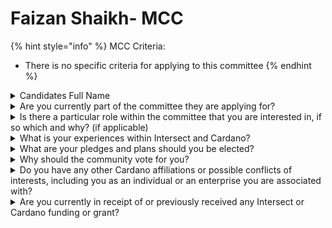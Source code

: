 # Faizan Shaikh- MCC

{% hint style="info" %}
MCC Criteria:

* There is no specific criteria for applying to this committee
{% endhint %}

<details>

<summary>Candidates Full Name</summary>

Faizan Shaikh

</details>



<details>

<summary>Are you currently part of the committee they are applying for?</summary>

No

</details>



<details>

<summary>Is there a particular role within the committee that you are interested in, if so which and why? (if applicable)</summary>

I am interested in a role that focuses on community engagement and education, where I can help onboard new members, educate developers, and promote participation in Cardano's governance and ecosystem. My aim is to foster collaboration and empower the community through accessible knowledge-sharing. This aligns with my passion for decentralization and growth.

</details>



<details>

<summary>What is your experiences within Intersect and Cardano?</summary>

I have been deeply engaged in the Cardano ecosystem as a developer, specializing in smart contracts using Haskell, Plutus, and Aiken to create decentralized solutions.My journey into Cardano began with a strong foundation in functional programming, which naturally led to my active participation in the ecosystem’s technical and community-driven initiatives.I have been involved in Ideascale since Fund 9,and I currently serve as a DRep, advocating for decentralization and transparent decision-making.In addition to my technical contributions, my involvement with INTERSECT has allowed me to focus on educating both developers and community members, creating pathways for broader participation and fostering a culture of collaboration. By blending technical expertise with a deep passion for Cardano's growth and governance, I aim to drive impactful change within the ecosystem.

</details>



<details>

<summary>What are your pledges and plans should you be elected?</summary>

My plan is to enhance educational initiatives within INTERSECT, especially by collaborating with universities and institutions to promote Cardano knowledge and engagement. I will work to onboard new members and enterprises, increasing participation in on-chain governance. Additionally, I will focus on fostering a more inclusive community through accessible learning and development opportunities.

</details>



<details>

<summary>Why should the community vote for you?</summary>

The community should vote for me because I am deeply committed to representing their interests and ensuring that Cardano grows in a way that benefits all participants. With a strong technical background in Haskell, Plutus, and smart contract development, alongside my experience as a DRep, I bring both expertise and passion for decentralized governance. I am dedicated to fostering transparency, innovation, and inclusiveness while empowering every community member to actively shape Cardano's future. My goal is to amplify your voice and drive meaningful, positive change within the ecosystem.

</details>



<details>

<summary>Do you have any other Cardano affiliations or possible conflicts of interests, including you as an individual or an enterprise you are associated with?</summary>

No

</details>



<details>

<summary>Are you currently in receipt of or previously received any Intersect or Cardano funding or grant?</summary>

No, I have not received any funding or grants from Intersect or Cardano.

</details>
